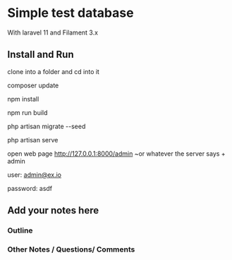 # Simple test database
With laravel 11 and Filament 3.x

## Install and Run
clone into a folder and cd into it

composer update

npm install

npm run build

php artisan migrate --seed 

php artisan serve 


open web page http://127.0.0.1:8000/admin  ~or whatever the server says + admin

user: admin@ex.io

password:  asdf


## Add your notes here

### Outline


### Other Notes / Questions/ Comments
